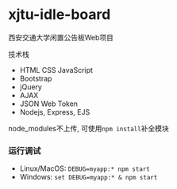 # xjtu-idle-board
西安交通大学闲置公告板Web项目

技术栈

- HTML CSS JavaScript
- Bootstrap
- jQuery
- AJAX
- JSON Web Token
- Nodejs, Express, EJS

node_modules不上传, 可使用`npm install`补全模块

### 运行调试

- Linux/MacOS: `DEBUG=myapp:* npm start`
- Windows: `set DEBUG=myapp:* & npm start`
